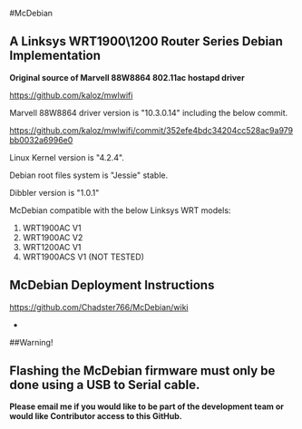#McDebian

## A Linksys WRT1900\1200 Router Series Debian Implementation

**Original source of Marvell 88W8864 802.11ac hostapd driver**

https://github.com/kaloz/mwlwifi

Marvell 88W8864 driver version is "10.3.0.14" including the below commit.

https://github.com/kaloz/mwlwifi/commit/352efe4bdc34204cc528ac9a979bb0032a6996e0

Linux Kernel version is "4.2.4".

Debian root files system is "Jessie" stable.

Dibbler version is "1.0.1"

McDebian compatible with the below Linksys WRT models:

1. WRT1900AC V1
2. WRT1900AC V2
3. WRT1200AC V1
4. WRT1900ACS V1 (NOT TESTED)

## McDebian Deployment Instructions
https://github.com/Chadster766/McDebian/wiki

-
##Warning!

Flashing the McDebian firmware must only be done using a USB to Serial cable. 
-

**Please email me if you would like to be part of the development team or would like Contributor access to this GitHub.**

